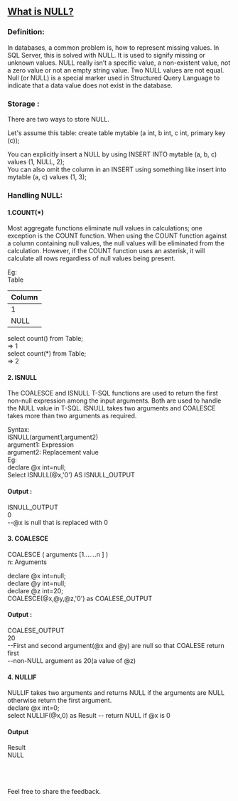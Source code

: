 ## [What is NULL?](https://prayuja-teli.github.io/Blog/Null)     

### Definition:<br/>

In databases, a common problem is, how to represent missing values. In SQL Server, this is solved with NULL. It is used to signify missing or unknown values. NULL really isn’t a specific value, a non-existent value, not a zero value or not an empty string value. Two NULL values are not equal. Null (or NULL) is a special marker used in Structured Query Language to indicate that a data value does not exist in the database. <br/>


### Storage :<br/>

There are two ways to store NULL.<br/>

Let's assume this table: create table mytable (a int, b int, c int, primary key (c));<br/>

You can explicitly insert a NULL by using INSERT INTO mytable (a, b, c) values (1, NULL, 2);<br/>
You can also omit the column in an INSERT using something like insert into mytable (a, c) values (1, 3);<br/>

### Handling NULL:<br/>

#### 1.COUNT(*)<br/>
Most aggregate functions eliminate null values in calculations; one exception is the COUNT function. When using the COUNT function against a column containing null values, the null values will be eliminated from the calculation. However, if the COUNT function uses an asterisk, it will calculate all rows regardless of null values being present.<br/>

Eg:<br/>
Table<br/>

| Column       | 
| :------------- | 
| 1 |
| NULL | 


select count() from Table;<br/>
=> 1<br/>
select count(*) from Table;<br/>
=> 2<br/>

#### 2. ISNULL<br/>

The COALESCE and ISNULL T-SQL functions are used to return the first non-null expression among the input arguments. Both are used to handle the NULL value in T-SQL. ISNULL takes two arguments and COALESCE takes more than two arguments as required.<br/>

Syntax: <br/>
ISNULL(argument1,argument2)<br/>
argument1: Expression<br/>
argument2: Replacement value<br/>
Eg:<br/>
declare @x int=null;<br/>
 Select ISNULL(@x,'0') AS ISNULL_OUTPUT<br/>
#### Output : <br/>
   ISNULL_OUTPUT<br/>
       0<br/>
 --@x is null that is replaced with 0<br/>

#### 3. COALESCE<br/>
COALESCE ( arguments [1.......n ] )<br/>
n: Arguments<br/>

 declare @x int=null;<br/>
 declare @y int=null;<br/>
 declare @z int=20;<br/>
 COALESCE(@x,@y,@z,'0') as COALESE_OUTPUT<br/>
 
 #### Output : <br/>
   COALESE_OUTPUT<br/>
       20<br/>
 --First and second argument(@x and @y) are null so that COALESE return first<br/>
 --non-NULL argument as 20(a value of @z)<br/>
 

#### 4. NULLIF<br/>
NULLIF takes two arguments and returns NULL if the arguments are NULL otherwise return the first argument.<br/>
declare @x int=0;<br/>
select NULLIF(@x,0) as Result -- return NULL if @x is 0<br/>

#### Output<br/>
Result<br/>
NULL<br/>
<br/><br/><br/>

Feel free to share the feedback.

